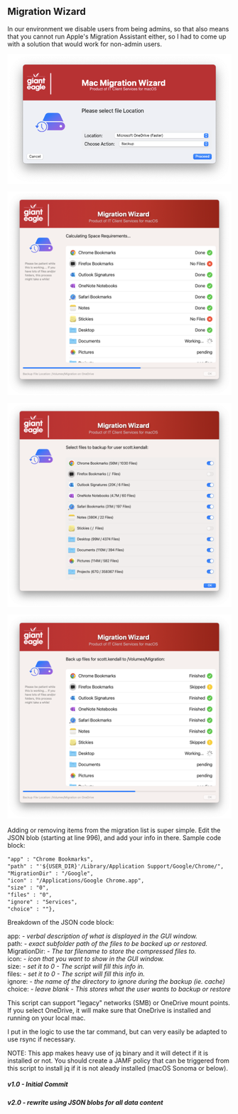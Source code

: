 ## Migration Wizard

In our environment we disable users from being admins, so that also means that you cannot run Apple's Migration Assistant either, so I had to come up with a solution that would work for non-admin users.

![](/MigrationWizard/MigrationWizard-Selection.png)

![](/MigrationWizard/MIgrationWizard-SpaceCalc.png)

![](/MigrationWizard/MigrationWizard-FileChoices.png)

![](/MigrationWizard/MigrationWizard-Process.png)

Adding or removing items from the migration list is super simple.  Edit the JSON blob (starting at line 996), and add your info in there.  Sample code block:

```{
"app" : "Chrome Bookmarks",   
"path" : "'${USER_DIR}'/Library/Application Support/Google/Chrome/",
"MigrationDir" : "/Google",
"icon" : "/Applications/Google Chrome.app",
"size" : "0",
"files" : "0",
"ignore" : "Services",
"choice" : ""},
```

Breakdown of the JSON code block:

app: -  *verbal description of what is displayed in the GUI window.*  
path: - *exact subfolder path of the files to be backed up or restored.*  
MigrationDir: - *The tar filename to store the compressed files to.*  
icon: - *icon that you want to show in the GUI window.*  
size: - *set it to 0 - The script will fill this info in.*    
files: - *set it to 0 - The script will fill this info in.*  
ignore: - *the name of the directory to ignore during the backup (ie. cache)*  
choice: - *leave blank - This stores what the user wants to backup or restore*  

This script can support "legacy" networks (SMB) or OneDrive mount points.  If you select OneDrive, it will make sure that OneDrive is installed and running on your local mac.

I put in the logic to use the tar command, but can very easily be adapted to use rsync if necessary.

NOTE: This app makes heavy use of jq binary and it will detect if it is installed or not.  You should create a JAMF policy that can be triggered from this script to install jq if it is not aleady installed (macOS Sonoma or below).


##### _v1.0 - Initial Commit_
##### _v2.0 - rewrite using JSON blobs for all data content_


